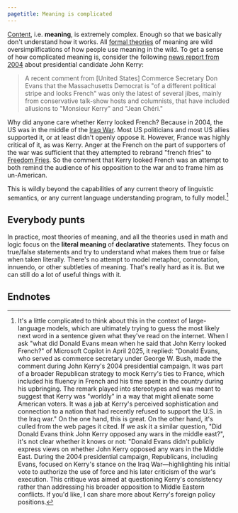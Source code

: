 ```yaml
---
pagetitle: Meaning is complicated
---
```

[Content](form_and_content), i.e. **meaning**, is extremely complex.  Enough so that we basically don't understand how it works.  All [formal theories](formal_theories) of meaning are wild oversimplifications of how people use meaning in the wild.  To get a sense of how complicated meaning is, consider the following [news report from 2004](https://www.nytimes.com/2004/04/03/news/globalist-the-republicans-barbjohn-kerry-looks-french.html) about presidential candidate John Kerry:

> A recent comment from [United States] Commerce Secretary Don Evans that the Massachusetts Democrat is "of a different political stripe and looks French" was only the latest of several jibes, mainly from conservative talk-show hosts and columnists, that have included allusions to "Monsieur Kerry" and "Jean Chéri."

Why did anyone care whether Kerry looked French?  Because in 2004, the US was in the middle of the [Iraq War](https://simple.wikipedia.org/wiki/Iraq_War).  Most US politicians and most US allies supported it, or at least didn't openly oppose it.  However, France was highly critical of it, as was Kerry.  Anger at the French on the part of supporters of the war was sufficient that they attempted to rebrand "french fries" to [Freedom Fries](https://en.wikipedia.org/wiki/Freedom_fries).  So the comment that Kerry looked French was an attempt to both remind the audience of his opposition to the war and to frame him as un-American.

This is wildly beyond the capabilities of any current theory of linguistic semantics, or any current language understanding program, to fully model.[^1]

## Everybody punts

In practice, most theories of meaning, and all the theories used in math and logic focus on the **literal meaning** of **declarative** statements.  They focus on true/false statements and try to understand what makes them true or false when taken literally.  There's no attempt to model metaphor, connotation, innuendo, or other subtleties of meaning.  That's really hard as it is.  But we can still do a lot of useful things with it.
  
  
## Endnotes


[^1]: It's a little complicated to think about this in the context of large-language models, which are ultimately trying to guess the most likely next word in a sentence given what they've read on the internet.  When I ask "what did Donald Evans mean when he said that John Kerry looked French?" of Microsoft Copilot in April 2025, it replied: "Donald Evans, who served as commerce secretary under George W. Bush, made the comment during John Kerry's 2004 presidential campaign. It was part of a broader Republican strategy to mock Kerry's ties to France, which included his fluency in French and his time spent in the country during his upbringing. The remark played into stereotypes and was meant to suggest that Kerry was "worldly" in a way that might alienate some American voters. It was a jab at Kerry's perceived sophistication and connection to a nation that had recently refused to support the U.S. in the Iraq war."  On the one hand, this is great.  On the other hand, it's culled from the web pages it cited.  If we ask it a similar question, "Did Donald Evans think John Kerry opposed any wars in the middle east?", it's not clear whether it knows or not: "Donald Evans didn't publicly express views on whether John Kerry opposed any wars in the Middle East. During the 2004 presidential campaign, Republicans, including Evans, focused on Kerry's stance on the Iraq War—highlighting his initial vote to authorize the use of force and his later criticism of the war's execution. This critique was aimed at questioning Kerry's consistency rather than addressing his broader opposition to Middle Eastern conflicts. If you'd like, I can share more about Kerry's foreign policy positions.
